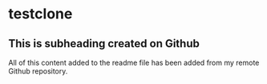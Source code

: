 # testclone

## This is subheading created on Github

All of this content added to the readme file has been added from my remote Github repository.
